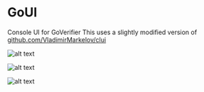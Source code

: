 # GoUI
Console UI for GoVerifier
This uses a slightly modified version of [github.com/VladimirMarkelov/clui][https://github.com/VladimirMarkelov/clui]

![alt text](https://i.imgur.com/5QqhQDn.png "instance.id")

![alt text](https://i.imgur.com/lk3MCbX.png  "instance.id")

![alt text](https://i.imgur.com/cg5ow2M.png "instance.id")


[https://github.com/VladimirMarkelov/clui]: https://github.com/VladimirMarkelov/clui